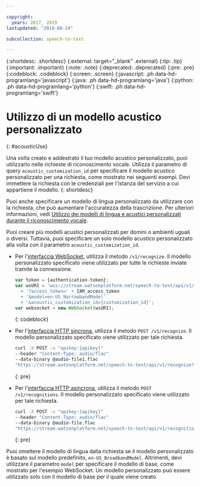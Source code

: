 ```yaml
---

copyright:
  years: 2017, 2019
lastupdated: "2019-06-24"

subcollection: speech-to-text

---
```


{:shortdesc: .shortdesc}
{:external: target="_blank" .external}
{:tip: .tip}
{:important: .important}
{:note: .note}
{:deprecated: .deprecated}
{:pre: .pre}
{:codeblock: .codeblock}
{:screen: .screen}
{:javascript: .ph data-hd-programlang='javascript'}
{:java: .ph data-hd-programlang='java'}
{:python: .ph data-hd-programlang='python'}
{:swift: .ph data-hd-programlang='swift'}

# Utilizzo di un modello acustico personalizzato
{: #acousticUse}

Una volta creato e addestrato il tuo modello acustico personalizzato, puoi utilizzarlo nelle richieste di riconoscimento vocale. Utilizza il parametro di query `acoustic_customization_id` per specificare il modello acustico personalizzato per una richiesta, come mostrato nei seguenti esempi. Devi immettere la richiesta con le credenziali per l'istanza del servizio a cui appartiene il modello.
{: shortdesc}

Puoi anche specificare un modello di lingua personalizzato da utilizzare con la richiesta, che può aumentare l'accuratezza della trascrizione. Per ulteriori informazioni, vedi [Utilizzo dei modelli di lingua e acustici personalizzati durante il riconoscimento vocale](/docs/services/speech-to-text?topic=speech-to-text-useBoth#useBothRecognize).

Puoi creare più modelli acustici personalizzati per domini o ambienti uguali o diversi. Tuttavia, puoi specificare un solo modello acustico personalizzato alla volta con il parametro `acoustic_customization_id`.

-   Per l'[interfaccia WebSocket](/docs/services/speech-to-text?topic=speech-to-text-websockets), utilizza il metodo `/v1/recognize`. Il modello personalizzato specificato viene utilizzato per tutte le richieste inviate tramite la connessione.

    ```javascript
    var token = {authentication-token};
    var wsURI = 'wss://stream.watsonplatform.net/speech-to-text/api/v1/recognize'
      + '?access_token=' + IAM_access_token
      + '&model=en-US_NarrowbandModel'
      + '&acoustic_customization_id={customization_id}';
    var websocket = new WebSocket(wsURI);
    ```
    {: codeblock}
-   Per l'[interfaccia HTTP sincrona](/docs/services/speech-to-text?topic=speech-to-text-http), utilizza il metodo `POST /v1/recognize`. Il modello personalizzato specificato viene utilizzato per tale richiesta.

    ```bash
    curl -X POST -u "apikey:{apikey}"
    --header "Content-Type: audio/flac"
    --data-binary @audio-file1.flac
    "https://stream.watsonplatform.net/speech-to-text/api/v1/recognize?acoustic_customization_id={customization_id}"
    ```
    {: pre}
-   Per l'[interfaccia HTTP asincrona](/docs/services/speech-to-text?topic=speech-to-text-async), utilizza il metodo `POST /v1/recognitions`. Il modello personalizzato specificato viene utilizzato per tale richiesta.

    ```bash
    curl -X POST -u "apikey:{apikey}"
    --header "Content-Type: audio/flac"
    --data-binary @audio-file.flac
    "https://stream.watsonplatform.net/speech-to-text/api/v1/recognitions?acoustic_customization_id={customization_id}"
    ```
    {: pre}

Puoi omettere il modello di lingua dalla richiesta se il modello personalizzato è basato sul modello predefinito, `en-US_BroadbandModel`. Altrimenti, devi utilizzare il parametro `model` per specificare il modello di base, come mostrato per l'esempio WebSocket. Un modello personalizzato può essere utilizzato solo con il modello di base per il quale viene creato.
